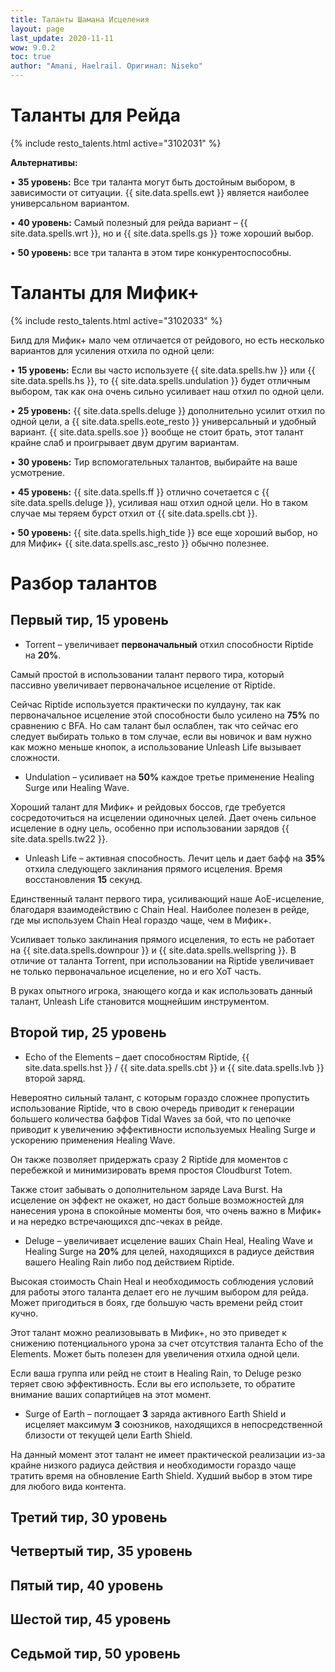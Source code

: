 ```yaml
---
title: Таланты Шамана Исцеления
layout: page
last_update: 2020-11-11 
wow: 9.0.2
toc: true
author: "Amani, Haelrail. Оригинал: Niseko"
---
```

# Таланты для Рейда

{% include resto_talents.html active="3102031" %}

**Альтернативы:**

• **35 уровень:** Все три таланта могут быть достойным выбором, в зависимости от ситуации. {{ site.data.spells.ewt }} является наиболее универсальном вариантом.  

• **40 уровень:** Самый полезный для рейда вариант – {{ site.data.spells.wrt }}, но и {{ site.data.spells.gs }} тоже хороший выбор.  

• **50 уровень:** все три таланта в этом тире конкурентоспособны. 

# Таланты для Мифик+

{% include resto_talents.html active="3102033" %}

Билд для Мифик+ мало чем отличается от рейдового, но есть несколько вариантов для усиления отхила по одной цели:

• **15 уровень:** Если вы часто используете {{ site.data.spells.hw }} или {{ site.data.spells.hs }}, то {{ site.data.spells.undulation }} будет отличным выбором, так как она очень сильно усиливает наш отхил по одной цели.  

• **25 уровень:** {{ site.data.spells.deluge }} дополнительно усилит отхил по одной цели, а {{ site.data.spells.eote_resto }} универсальный и удобный вариант. {{ site.data.spells.soe }} вообще не стоит брать, этот талант крайне слаб и проигрывает двум другим вариантам.  

• **30 уровень:** Тир вспомогательных талантов, выбирайте на ваше усмотрение.  

• **45 уровень:** {{ site.data.spells.ff }} отлично сочетается с {{ site.data.spells.deluge }}, усиливая наш отхил одной цели. Но в таком случае мы теряем бурст отхил от {{ site.data.spells.cbt }}.  

• **50 уровень:** {{ site.data.spells.high_tide }} все еще хороший выбор, но для Мифик+ {{ site.data.spells.asc_resto }} обычно полезнее.  

# Разбор талантов

## Первый тир, 15 уровень

* Torrent – увеличивает **первоначальный** отхил способности Riptide на **20%**.

Самый простой в использовании талант первого тира, который пассивно увеличивает первоначальное исцеление от Riptide.

Сейчас Riptide используется практически по кулдауну, так как первоначальное исцеление этой способности было усилено на **75%** по сравнению с BFA. Но сам талант был ослаблен, так что сейчас его следует выбирать только в том случае, если вы новичок и вам нужно как можно меньше кнопок, а использование Unleash Life вызывает сложности.

* Undulation – усиливает на **50%** каждое третье применение Healing Surge или Healing Wave.

Хороший талант для Мифик+ и рейдовых боссов, где требуется сосредоточиться на исцелении одиночных целей. Дает очень сильное исцеление в одну цель, особенно при использовании зарядов {{ site.data.spells.tw22 }}.

* Unleash Life – активная способность. Лечит цель и дает бафф на **35%** отхила следующего заклинания прямого исцеления. Время восстановления **15** секунд.

Единственный талант первого тира, усиливающий наше АоЕ-исцеление, благодаря взаимодействию с Chain Heal. Наиболее полезен в рейде, где мы используем Chain Heal гораздо чаще, чем в Мифик+.

Усиливает только заклинания прямого исцеления, то есть не работает на {{ site.data.spells.downpour }} и {{ site.data.spells.wellspring }}. В отличие от таланта Torrent, при использовании на Riptide увеличивает не только первоначальное исцеление, но и его ХоТ часть.

В руках опытного игрока, знающего когда и как использовать данный талант, Unleash Life становится мощнейшим инструментом.

## Второй тир, 25 уровень

* Echo of the Elements – дает способностям Riptide, {{ site.data.spells.hst }} / {{ site.data.spells.cbt }} и {{ site.data.spells.lvb }} второй заряд.

Невероятно сильный талант, с которым гораздо сложнее пропустить использование  Riptide, что в свою очередь приводит к генерации большего количества баффов Tidal Waves за бой, что по цепочке приводит к увеличению эффективности используемых  Healing Surge и ускорению применения Healing Wave.

Он также позволяет придержать сразу 2  Riptide для моментов с перебежкой и минимизировать время простоя  Cloudburst Totem.

Также стоит забывать о дополнительном заряде Lava Burst. На исцеление он эффект не окажет, но даст больше возможностей для нанесения урона в спокойные моменты боя, что очень важно в Мифик+ и на нередко встречающихся дпс-чеках в рейде.

* Deluge – увеличивает исцеление ваших Chain Heal, Healing Wave и Healing Surge на **20%** для целей, находящихся в радиусе действия вашего Healing Rain либо под действием  Riptide.

Высокая стоимость Chain Heal и необходимость соблюдения условий для работы этого таланта делает его не лучшим выбором для рейда. Может пригодиться в боях, где большую часть времени рейд стоит кучно.

Этот талант можно реализовывать в Мифик+, но это приведет к снижению потенциального урона за счет отсутствия таланта Echo of the Elements. Может быть полезен для увеличения отхила одной цели. 

Если ваша группа или рейд не стоит в Healing Rain, то Deluge резко теряет свою эффективность. Если вы его использете, то обратите внимание ваших сопартийцев на этот момент.

* Surge of Earth – поглощает **3** заряда активного Earth Shield и исцеляет максимум **3** союзников, находящихся в непосредственной близости от текущей цели Earth Shield.

На данный момент этот талант не имеет практической реализации из-за крайне низкого радиуса действия и необходимости гораздо чаще тратить время на обновление Earth Shield. Худший выбор в этом тире для любого вида контента.

## Третий тир, 30 уровень

## Четвертый тир, 35 уровень

## Пятый тир, 40 уровень

## Шестой тир, 45 уровень

## Седьмой тир, 50 уровень





